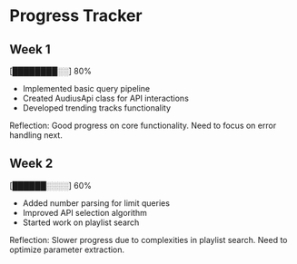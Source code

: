 # Progress Tracker

## Week 1
[████████░░] 80%
- Implemented basic query pipeline
- Created AudiusApi class for API interactions
- Developed trending tracks functionality

Reflection: Good progress on core functionality. Need to focus on error handling next.

## Week 2
[██████░░░░] 60%
- Added number parsing for limit queries
- Improved API selection algorithm
- Started work on playlist search

Reflection: Slower progress due to complexities in playlist search. Need to optimize parameter extraction.